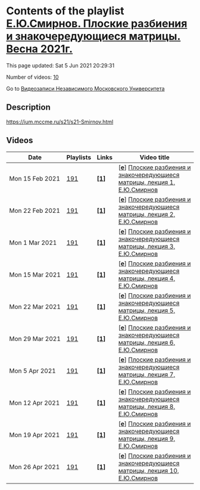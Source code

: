 # Contents of the playlist [Е.Ю.Смирнов. Плоские разбиения и знакочередующиеся матрицы. Весна 2021г.](https://www.youtube.com/playlist?list=PLp9ABVh6_x4F9rKfB0BwN_f1uEzOWDqmQ)

This page updated: Sat 5 Jun 2021 20:29:31

Number of videos: [10](#videos)

Go to [Видеозаписи Независимого Московского Университета](../README.md)

## Description

<https://ium.mccme.ru/s21/s21-Smirnov.html>

## Videos

|Date|Playlists|Links|Video title|
|---|---|---|---|
| Mon&nbsp;15&nbsp;Feb&nbsp;2021 | [191](../playlists/191 "Е.Ю.Смирнов. Плоские разбиения и знакочередующиеся матрицы. Весна 2021г.") | [**[1]**](https://ium.mccme.ru/s21/s21-Smirnov.html) | [[**e**](https://studio.youtube.com/video/EHrqZo8BOcU/edit "Edit")] [Плоские разбиения и знакочередующиеся матрицы, лекция 1, Е.Ю.Смирнов](https://www.youtube.com/watch?v=EHrqZo8BOcU&list=PLp9ABVh6_x4F9rKfB0BwN_f1uEzOWDqmQ "https://ium.mccme.ru/s21/s21-Smirnov.html") |
| Mon&nbsp;22&nbsp;Feb&nbsp;2021 | [191](../playlists/191 "Е.Ю.Смирнов. Плоские разбиения и знакочередующиеся матрицы. Весна 2021г.") | [**[1]**](https://ium.mccme.ru/s21/s21-Smirnov.html) | [[**e**](https://studio.youtube.com/video/OT8cZT7d67E/edit "Edit")] [Плоские разбиения и знакочередующиеся матрицы, лекция 2, Е.Ю.Смирнов](https://www.youtube.com/watch?v=OT8cZT7d67E&list=PLp9ABVh6_x4F9rKfB0BwN_f1uEzOWDqmQ "https://ium.mccme.ru/s21/s21-Smirnov.html") |
| Mon&nbsp;1&nbsp;Mar&nbsp;2021 | [191](../playlists/191 "Е.Ю.Смирнов. Плоские разбиения и знакочередующиеся матрицы. Весна 2021г.") | [**[1]**](https://ium.mccme.ru/s21/s21-Smirnov.html) | [[**e**](https://studio.youtube.com/video/yoaBS7btl28/edit "Edit")] [Плоские разбиения и знакочередующиеся матрицы, лекция 3, Е.Ю.Смирнов](https://www.youtube.com/watch?v=yoaBS7btl28&list=PLp9ABVh6_x4F9rKfB0BwN_f1uEzOWDqmQ "https://ium.mccme.ru/s21/s21-Smirnov.html") |
| Mon&nbsp;15&nbsp;Mar&nbsp;2021 | [191](../playlists/191 "Е.Ю.Смирнов. Плоские разбиения и знакочередующиеся матрицы. Весна 2021г.") | [**[1]**](https://ium.mccme.ru/s21/s21-Smirnov.html) | [[**e**](https://studio.youtube.com/video/Y7U1JbmWdkg/edit "Edit")] [Плоские разбиения и знакочередующиеся матрицы, лекция 4, Е.Ю.Смирнов](https://www.youtube.com/watch?v=Y7U1JbmWdkg&list=PLp9ABVh6_x4F9rKfB0BwN_f1uEzOWDqmQ "https://ium.mccme.ru/s21/s21-Smirnov.html") |
| Mon&nbsp;22&nbsp;Mar&nbsp;2021 | [191](../playlists/191 "Е.Ю.Смирнов. Плоские разбиения и знакочередующиеся матрицы. Весна 2021г.") | [**[1]**](https://ium.mccme.ru/s21/s21-Smirnov.html) | [[**e**](https://studio.youtube.com/video/QPsRbmE1uxc/edit "Edit")] [Плоские разбиения и знакочередующиеся матрицы, лекция 5, Е.Ю.Смирнов](https://www.youtube.com/watch?v=QPsRbmE1uxc&list=PLp9ABVh6_x4F9rKfB0BwN_f1uEzOWDqmQ "https://ium.mccme.ru/s21/s21-Smirnov.html") |
| Mon&nbsp;29&nbsp;Mar&nbsp;2021 | [191](../playlists/191 "Е.Ю.Смирнов. Плоские разбиения и знакочередующиеся матрицы. Весна 2021г.") | [**[1]**](https://ium.mccme.ru/s21/s21-Smirnov.html) | [[**e**](https://studio.youtube.com/video/YjvoxlHzho0/edit "Edit")] [Плоские разбиения и знакочередующиеся матрицы, лекция 6, Е.Ю.Смирнов](https://www.youtube.com/watch?v=YjvoxlHzho0&list=PLp9ABVh6_x4F9rKfB0BwN_f1uEzOWDqmQ "https://ium.mccme.ru/s21/s21-Smirnov.html") |
| Mon&nbsp;5&nbsp;Apr&nbsp;2021 | [191](../playlists/191 "Е.Ю.Смирнов. Плоские разбиения и знакочередующиеся матрицы. Весна 2021г.") | [**[1]**](https://ium.mccme.ru/s21/s21-Smirnov.html) | [[**e**](https://studio.youtube.com/video/zs7FcwMuxjE/edit "Edit")] [Плоские разбиения и знакочередующиеся матрицы, лекция 7, Е.Ю.Смирнов](https://www.youtube.com/watch?v=zs7FcwMuxjE&list=PLp9ABVh6_x4F9rKfB0BwN_f1uEzOWDqmQ "https://ium.mccme.ru/s21/s21-Smirnov.html") |
| Mon&nbsp;12&nbsp;Apr&nbsp;2021 | [191](../playlists/191 "Е.Ю.Смирнов. Плоские разбиения и знакочередующиеся матрицы. Весна 2021г.") | [**[1]**](https://ium.mccme.ru/s21/s21-Smirnov.html) | [[**e**](https://studio.youtube.com/video/xqd0t1zaWsM/edit "Edit")] [Плоские разбиения и знакочередующиеся матрицы, лекция 8, Е.Ю.Смирнов](https://www.youtube.com/watch?v=xqd0t1zaWsM&list=PLp9ABVh6_x4F9rKfB0BwN_f1uEzOWDqmQ "https://ium.mccme.ru/s21/s21-Smirnov.html") |
| Mon&nbsp;19&nbsp;Apr&nbsp;2021 | [191](../playlists/191 "Е.Ю.Смирнов. Плоские разбиения и знакочередующиеся матрицы. Весна 2021г.") | [**[1]**](https://ium.mccme.ru/s21/s21-Smirnov.html) | [[**e**](https://studio.youtube.com/video/Y0fOuyL_mkI/edit "Edit")] [Плоские разбиения и знакочередующиеся матрицы, лекция 9, Е.Ю.Смирнов](https://www.youtube.com/watch?v=Y0fOuyL_mkI&list=PLp9ABVh6_x4F9rKfB0BwN_f1uEzOWDqmQ "https://ium.mccme.ru/s21/s21-Smirnov.html") |
| Mon&nbsp;26&nbsp;Apr&nbsp;2021 | [191](../playlists/191 "Е.Ю.Смирнов. Плоские разбиения и знакочередующиеся матрицы. Весна 2021г.") | [**[1]**](https://ium.mccme.ru/s21/s21-Smirnov.html) | [[**e**](https://studio.youtube.com/video/jVkLDHNnlSc/edit "Edit")] [Плоские разбиения и знакочередующиеся матрицы, лекция 10, Е.Ю.Смирнов](https://www.youtube.com/watch?v=jVkLDHNnlSc&list=PLp9ABVh6_x4F9rKfB0BwN_f1uEzOWDqmQ "https://ium.mccme.ru/s21/s21-Smirnov.html") |
